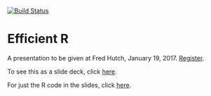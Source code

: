 [![Build Status](https://travis-ci.org/FredHutch/efficient_r.svg?branch=master)](https://travis-ci.org/FredHutch/efficient_r)

# Efficient R

A presentation to be given at Fred Hutch, January 19, 2017.
[Register](https://www.eventbrite.com/e/brownbag-efficient-r-tickets-30505447615).

To see this as a slide deck, click [here](https://s3.amazonaws.com/scicomp-brownbag/efficient_R.html).

For just the R code in the slides, click [here](https://s3.amazonaws.com/scicomp-brownbag/efficient_R.R).
